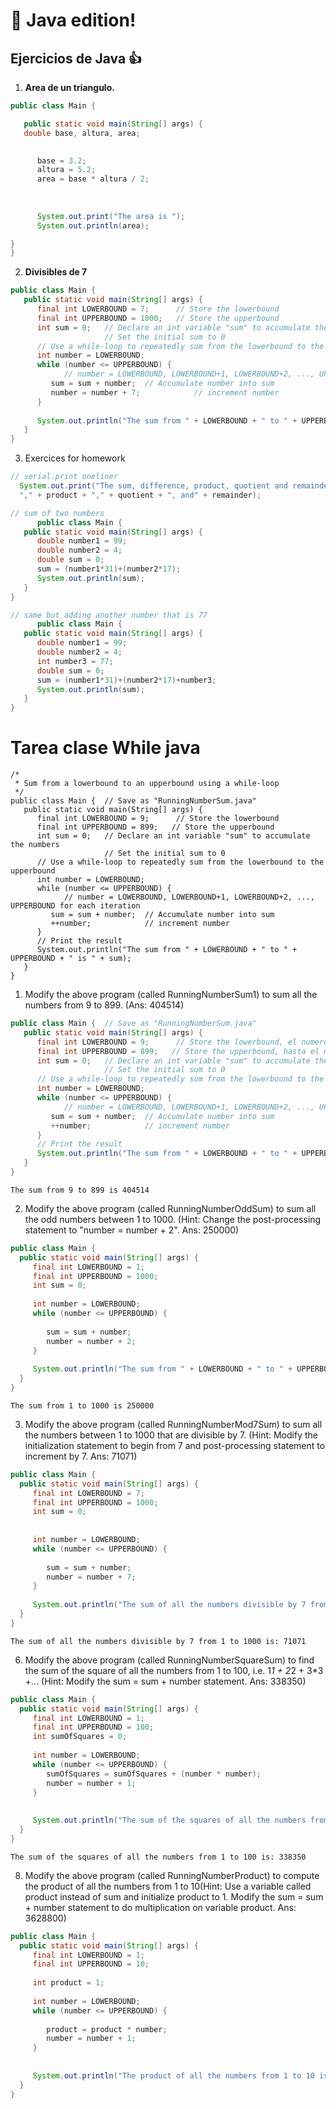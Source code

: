 # :rocket: **Java edition!**
## Ejercicios de Java :+1: 

1. **Area de un triangulo.**
```java
public class Main {

   public static void main(String[] args) {
   double base, altura, area;
  

      base = 3.2;
      altura = 5.2;
      area = base * altura / 2;
     
      
      
      System.out.print("The area is ");  
      System.out.println(area);          

}
}
```
2. **Divisibles de 7**
```java
public class Main {  
   public static void main(String[] args) {
      final int LOWERBOUND = 7;      // Store the lowerbound
      final int UPPERBOUND = 1000;   // Store the upperbound
      int sum = 0;   // Declare an int variable "sum" to accumulate the numbers
                     // Set the initial sum to 0
      // Use a while-loop to repeatedly sum from the lowerbound to the upperbound
      int number = LOWERBOUND;
      while (number <= UPPERBOUND) {
            // number = LOWERBOUND, LOWERBOUND+1, LOWERBOUND+2, ..., UPPERBOUND for each iteration
         sum = sum + number;  // Accumulate number into sum
         number = number + 7;            // increment number
      }
      
      System.out.println("The sum from " + LOWERBOUND + " to " + UPPERBOUND + " is " + sum);
   }
}
```
3. Exercices for homework
```java
// serial.print oneliner
  System.out.print("The sum, difference, product, quotient and remainder of "+ number1 + "and" + number2 + "are" + sum + "," + difference +
  "," + product + "," + quotient + ", and" + remainder); 
```
```java
// sum of two numbers
      public class Main {  
   public static void main(String[] args) {
      double number1 = 99;
      double number2 = 4;
      double sum = 0;
      sum = (number1*31)+(number2*17);
      System.out.println(sum);
   }
}
```
```java
// same but adding another number that is 77
      public class Main {  
   public static void main(String[] args) {
      double number1 = 99;
      double number2 = 4;
      int number3 = 77;
      double sum = 0;
      sum = (number1*31)+(number2*17)+number3;
      System.out.println(sum);
   }
}
```

# Tarea clase While java
```javascript=
/*
 * Sum from a lowerbound to an upperbound using a while-loop
 */
public class Main {  // Save as "RunningNumberSum.java"
   public static void main(String[] args) {
      final int LOWERBOUND = 9;      // Store the lowerbound
      final int UPPERBOUND = 899;   // Store the upperbound
      int sum = 0;   // Declare an int variable "sum" to accumulate the numbers
                     // Set the initial sum to 0
      // Use a while-loop to repeatedly sum from the lowerbound to the upperbound
      int number = LOWERBOUND;
      while (number <= UPPERBOUND) {
            // number = LOWERBOUND, LOWERBOUND+1, LOWERBOUND+2, ..., UPPERBOUND for each iteration
         sum = sum + number;  // Accumulate number into sum
         ++number;            // increment number
      }
      // Print the result
      System.out.println("The sum from " + LOWERBOUND + " to " + UPPERBOUND + " is " + sum);
   }
}
```

1. Modify the above program (called RunningNumberSum1) to sum all the numbers from 9 to 899. (Ans: 404514)

```java
public class Main {  // Save as "RunningNumberSum.java"
   public static void main(String[] args) {
      final int LOWERBOUND = 9;      // Store the lowerbound, el numero mas bajo por el que empieza
      final int UPPERBOUND = 899;   // Store the upperbound, hasta el numelo que llega
      int sum = 0;   // Declare an int variable "sum" to accumulate the numbers
                     // Set the initial sum to 0
      // Use a while-loop to repeatedly sum from the lowerbound to the upperbound
      int number = LOWERBOUND;
      while (number <= UPPERBOUND) {
            // number = LOWERBOUND, LOWERBOUND+1, LOWERBOUND+2, ..., UPPERBOUND for each iteration
         sum = sum + number;  // Accumulate number into sum
         ++number;            // increment number
      }
      // Print the result
      System.out.println("The sum from " + LOWERBOUND + " to " + UPPERBOUND + " is " + sum);
   }
}
```
``The sum from 9 to 899 is 404514``

2. Modify the above program (called RunningNumberOddSum) to sum all the odd numbers between 1 to 1000. (Hint: Change the post-processing statement to "number = number + 2". Ans: 250000)

```java
public class Main {
  public static void main(String[] args) {
     final int LOWERBOUND = 1;      
     final int UPPERBOUND = 1000;  
     int sum = 0;  
   
     int number = LOWERBOUND;
     while (number <= UPPERBOUND) {
         
        sum = sum + number;  
        number = number + 2;            
     }
 
     System.out.println("The sum from " + LOWERBOUND + " to " + UPPERBOUND + " is " + sum);
  }
}

```
``The sum from 1 to 1000 is 250000``

3. Modify the above program (called RunningNumberMod7Sum) to sum all the numbers between 1 to 1000 that are divisible by 7. (Hint: Modify the initialization statement to begin from 7 and post-processing statement to increment by 7. Ans: 71071)

```java
public class Main {  
  public static void main(String[] args) {
     final int LOWERBOUND = 7;    
     final int UPPERBOUND = 1000;  
     int sum = 0;  
                   
   
     int number = LOWERBOUND;
     while (number <= UPPERBOUND) {
         
        sum = sum + number;
        number = number + 7;          
     }
 
     System.out.println("The sum of all the numbers divisible by 7 from 1 to 1000 is: " + sum);
  }
}
```
``The sum of all the numbers divisible by 7 from 1 to 1000 is: 71071``

6. Modify the above program (called RunningNumberSquareSum) to find the sum of the square of all the numbers from 1 to 100, i.e. 1*1 + 2*2 + 3*3 +... (Hint: Modify the sum = sum + number statement. Ans: 338350)

```java
public class Main {  
  public static void main(String[] args) {
     final int LOWERBOUND = 1;    
     final int UPPERBOUND = 100;  
     int sumOfSquares = 0;  
   
     int number = LOWERBOUND;
     while (number <= UPPERBOUND) {
        sumOfSquares = sumOfSquares + (number * number);
        number = number + 1;  
     }
     
 
     System.out.println("The sum of the squares of all the numbers from 1 to 100 is: " + sumOfSquares);
  }
}
```
``The sum of the squares of all the numbers from 1 to 100 is: 338350``


8. Modify the above program (called RunningNumberProduct) to compute the product of all the numbers from 1 to 10(Hint: Use a variable called product instead of sum and initialize product to 1. Modify the sum = sum + number statement to do multiplication on variable product. Ans: 3628800)
   
```java
public class Main {  
  public static void main(String[] args) {
     final int LOWERBOUND = 1;    
     final int UPPERBOUND = 10;  
 
     int product = 1;  
   
     int number = LOWERBOUND;
     while (number <= UPPERBOUND) {
       
        product = product * number;
        number = number + 1;  
     }
     
   
     System.out.println("The product of all the numbers from 1 to 10 is: " + product);
  }
}
```
